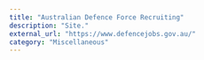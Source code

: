 ```yaml
---
title: "Australian Defence Force Recruiting"
description: "Site."
external_url: "https://www.defencejobs.gov.au/"
category: "Miscellaneous"
---
```

